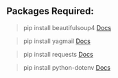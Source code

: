 ## Packages Required:

> pip install beautifulsoup4 
> [Docs](https://pypi.org/project/beautifulsoup4/)

> pip install yagmail
> [Docs](https://pypi.org/project/yagmail/)

> pip install requests
> [Docs](https://pypi.org/project/requests/)

> pip install python-dotenv
> [Docs](https://pypi.org/project/python-dotenv/)